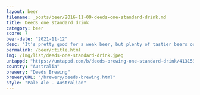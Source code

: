 ```yaml
---
layout: beer
filename: _posts/beer/2016-11-09-deeds-one-standard-drink.md
title: Deeds one standard drink
category: beer
score: 7
beer-date: "2021-11-12"
desc: "It’s pretty good for a weak beer, but plenty of tastier beers out there"
permalink: /beer/:title.html
img: /img/list/deeds-one-standard-drink.jpeg
untappd: "https://untappd.com/b/deeds-brewing-one-standard-drink/4131530"
country: "Australia"
brewery: "Deeds Brewing"
breweryURL: "/brewery/deeds-brewing.html"
style: "Pale Ale - Australian"
---
```

